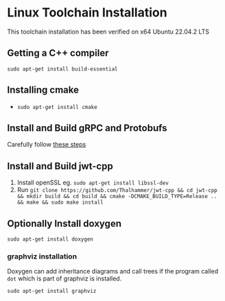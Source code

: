# Linux Toolchain Installation

This toolchain installation has been verified on x64 Ubuntu 22.04.2 LTS

## Getting a C++ compiler

`sudo apt-get install build-essential`

## Installing cmake

* `sudo apt-get install cmake`

## Install and Build gRPC and Protobufs

Carefully follow [these steps](https://grpc.io/docs/languages/cpp/quickstart/)

## Install and Build jwt-cpp

1. Install openSSL eg. `sudo apt-get install libssl-dev`
2. Run `git clone https://github.com/Thalhammer/jwt-cpp && cd jwt-cpp && mkdir build && cd build && cmake -DCMAKE_BUILD_TYPE=Release ..  && make && sudo make install`

## Optionally Install doxygen

`sudo apt-get install doxygen`

### graphviz installation

Doxygen can add inheritance diagrams and call trees if the program called `dot`
which is part of graphviz is installed.

`sudo apt-get install graphviz`
